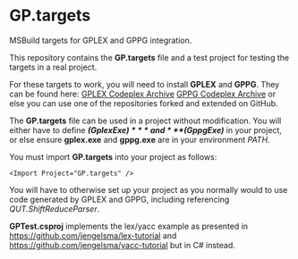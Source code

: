 # GP.targets
 MSBuild targets for GPLEX and GPPG integration.
 
 This repository contains the **GP.targets** file and a test project for testing the targets in a real project.
 
 For these targets to work, you will need to install **GPLEX** and **GPPG**. They can be found here:
 [GPLEX Codeplex Archive](https://archive.codeplex.com/?p=gplex)
 [GPPG Codeplex Archive](https://archive.codeplex.com/?p=gppg)
 or else you can use one of the repositories forked and extended on GitHub.
 
 The **GP.targets** file can be used in a project without modification. You will either have to define ***$(GplexExe)*** and ***$(GppgExe)*** in your project, or else ensure **gplex.exe** and **gppg.exe** are in your environment *PATH*.
 
 You must import **GP.targets** into your project as follows:
 ```
 <Import Project="GP.targets" />
 ```
 You will have to otherwise set up your project as you normally would to use code generated by GPLEX and GPPG, including referencing *QUT.ShiftReduceParser*.
 
 **GPTest.csproj** implements the lex/yacc example as presented in https://github.com/jengelsma/lex-tutorial and https://github.com/jengelsma/yacc-tutorial but in C# instead.
